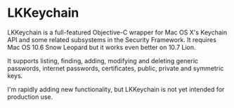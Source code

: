 LKKeychain
=========

LKKeychain is a full-featured Objective-C wrapper for Mac OS X's Keychain API and some related subsystems in the Security Framework.
It requires Mac OS 10.6 Snow Leopard but it works even better on 10.7 Lion.

It supports listing, finding, adding, modifying and deleting generic passwords, internet passwords, certificates, public, private and symmetric keys.

I'm rapidly adding new functionality, but LKKeychain is not yet intended for production use.
